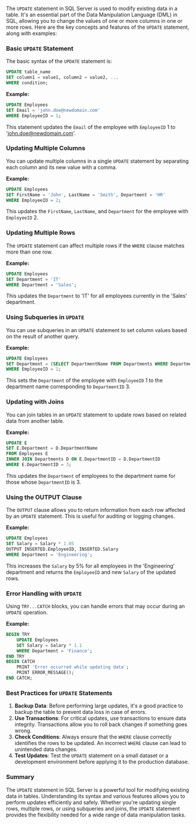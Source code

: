 The `UPDATE` statement in SQL Server is used to modify existing data in a table. It's an essential part of the Data Manipulation Language (DML) in SQL, allowing you to change the values of one or more columns in one or more rows. Here are the key concepts and features of the `UPDATE` statement, along with examples:

### Basic `UPDATE` Statement

The basic syntax of the `UPDATE` statement is:

```sql
UPDATE table_name
SET column1 = value1, column2 = value2, ...
WHERE condition;
```

**Example:**
```sql
UPDATE Employees
SET Email = 'john.doe@newdomain.com'
WHERE EmployeeID = 1;
```
This statement updates the `Email` of the employee with `EmployeeID` 1 to 'john.doe@newdomain.com'.

### Updating Multiple Columns

You can update multiple columns in a single `UPDATE` statement by separating each column and its new value with a comma.

**Example:**
```sql
UPDATE Employees
SET FirstName = 'John', LastName = 'Smith', Department = 'HR'
WHERE EmployeeID = 2;
```
This updates the `FirstName`, `LastName`, and `Department` for the employee with `EmployeeID` 2.

### Updating Multiple Rows

The `UPDATE` statement can affect multiple rows if the `WHERE` clause matches more than one row.

**Example:**
```sql
UPDATE Employees
SET Department = 'IT'
WHERE Department = 'Sales';
```
This updates the `Department` to 'IT' for all employees currently in the 'Sales' department.

### Using Subqueries in `UPDATE`

You can use subqueries in an `UPDATE` statement to set column values based on the result of another query.

**Example:**
```sql
UPDATE Employees
SET Department = (SELECT DepartmentName FROM Departments WHERE DepartmentID = 3)
WHERE EmployeeID = 1;
```
This sets the `Department` of the employee with `EmployeeID` 1 to the department name corresponding to `DepartmentID` 3.

### Updating with Joins

You can join tables in an `UPDATE` statement to update rows based on related data from another table.

**Example:**
```sql
UPDATE E
SET E.Department = D.DepartmentName
FROM Employees E
INNER JOIN Departments D ON E.DepartmentID = D.DepartmentID
WHERE E.DepartmentID = 3;
```
This updates the `Department` of employees to the department name for those whose `DepartmentID` is 3.

### Using the OUTPUT Clause

The `OUTPUT` clause allows you to return information from each row affected by an `UPDATE` statement. This is useful for auditing or logging changes.

**Example:**
```sql
UPDATE Employees
SET Salary = Salary * 1.05
OUTPUT INSERTED.EmployeeID, INSERTED.Salary
WHERE Department = 'Engineering';
```
This increases the `Salary` by 5% for all employees in the 'Engineering' department and returns the `EmployeeID` and new `Salary` of the updated rows.

### Error Handling with `UPDATE`

Using `TRY...CATCH` blocks, you can handle errors that may occur during an `UPDATE` operation.

**Example:**
```sql
BEGIN TRY
    UPDATE Employees
    SET Salary = Salary * 1.1
    WHERE Department = 'Finance';
END TRY
BEGIN CATCH
    PRINT 'Error occurred while updating data';
    PRINT ERROR_MESSAGE();
END CATCH;
```

### Best Practices for `UPDATE` Statements

1. **Backup Data**: Before performing large updates, it's a good practice to backup the table to prevent data loss in case of errors.
2. **Use Transactions**: For critical updates, use transactions to ensure data integrity. Transactions allow you to roll back changes if something goes wrong.
3. **Check Conditions**: Always ensure that the `WHERE` clause correctly identifies the rows to be updated. An incorrect `WHERE` clause can lead to unintended data changes.
4. **Test Updates**: Test the `UPDATE` statement on a small dataset or a development environment before applying it to the production database.

### Summary

The `UPDATE` statement in SQL Server is a powerful tool for modifying existing data in tables. Understanding its syntax and various features allows you to perform updates efficiently and safely. Whether you're updating single rows, multiple rows, or using subqueries and joins, the `UPDATE` statement provides the flexibility needed for a wide range of data manipulation tasks.
